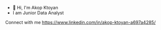 - 👋 Hi, I'm Akop Ktoyan
- I am Junior Data Analyst 


Connect with me 
https://www.linkedin.com/in/akop-ktoyan-a697a4285/ 
